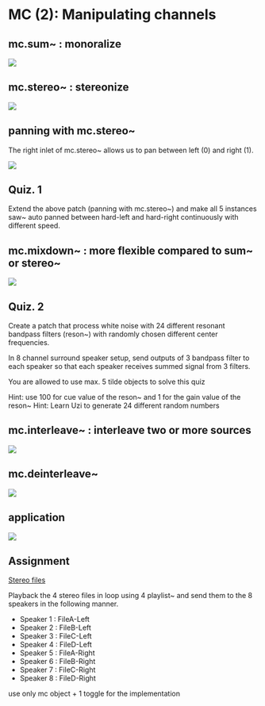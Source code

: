 # MC (2): Manipulating channels


## mc.sum~ : monoralize

![](K2/png/monoralize.png)

## mc.stereo~ : stereonize

![](K2/png/stereonize.png)

## panning with mc.stereo~

The right inlet of mc.stereo~ allows us to pan between left (0) and right (1).

![](K2/png/pan.png)


## Quiz. 1
Extend the above patch (panning with mc.stereo~) and make all 5 instances saw~ auto panned between hard-left and hard-right continuously with different speed.

## mc.mixdown~ : more flexible compared to sum~ or stereo~

![](K2/png/mixdown.png)


## Quiz. 2

Create a patch that process white noise with 24 different resonant bandpass filters (reson~) with randomly chosen different center frequencies. 

In 8 channel surround speaker setup, send outputs of 3 bandpass filter to each speaker so that each speaker receives summed signal from 3 filters.

You are allowed to use max. 5 tilde objects to solve this quiz

Hint: use 100 for cue value of the reson~ and 1 for the gain value of the reson~
Hint: Learn Uzi to generate 24 different random numbers

## mc.interleave~ : interleave two or more sources

![](K2/png/interleave.png)

## mc.deinterleave~

![](K2/png/deinterleave.png)


## application

![](K2/png/application.png)


## Assignment

[Stereo files](K2/stereo_samples.zip)

Playback the 4 stereo files in loop using 4 playlist~ and send them to the 8 speakers in the following manner.

- Speaker 1 : FileA-Left
- Speaker 2 : FileB-Left
- Speaker 3 : FileC-Left
- Speaker 4 : FileD-Left
- Speaker 5 : FileA-Right
- Speaker 6 : FileB-Right
- Speaker 7 : FileC-Right
- Speaker 8 : FileD-Right

use only mc object + 1 toggle for the implementation




